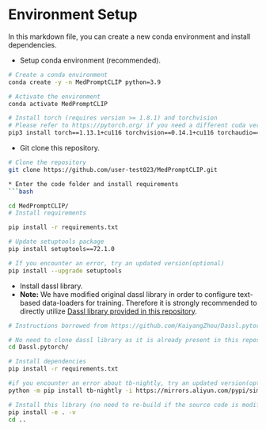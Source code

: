 # Environment Setup
In this markdown file, you can create a new conda environment and install dependencies.
 
* Setup conda environment (recommended).
```bash
# Create a conda environment
conda create -y -n MedPromptCLIP python=3.9

# Activate the environment
conda activate MedPromptCLIP

# Install torch (requires version >= 1.8.1) and torchvision
# Please refer to https://pytorch.org/ if you need a different cuda version
pip3 install torch==1.13.1+cu116 torchvision==0.14.1+cu116 torchaudio==0.13.1 --extra-index-url https://download.pytorch.org/whl/cu116
```
* Git clone this repository.
```bash
# Clone the repository
git clone https://github.com/user-test023/MedPromptCLIP.git

* Enter the code folder and install requirements
```bash

cd MedPromptCLIP/
# Install requirements

pip install -r requirements.txt

# Update setuptools package 
pip install setuptools==72.1.0

# If you encounter an error, try an updated version(optional)
pip install --upgrade setuptools
```

* Install dassl library.
* **Note:** We have modified original dassl library in order to configure text-based data-loaders for training. Therefore it is strongly recommended to directly utilize [Dassl library provided in this repository](../Dassl.pytorch).
```bash
# Instructions borrowed from https://github.com/KaiyangZhou/Dassl.pytorch#installation

# No need to clone dassl library as it is already present in this repository
cd Dassl.pytorch/

# Install dependencies
pip install -r requirements.txt

#if you encounter an error about tb-nightly, try an updated version(optional)
python -m pip install tb-nightly -i https://mirrors.aliyun.com/pypi/simple

# Install this library (no need to re-build if the source code is modified)
pip install -e . -v
cd ..
```